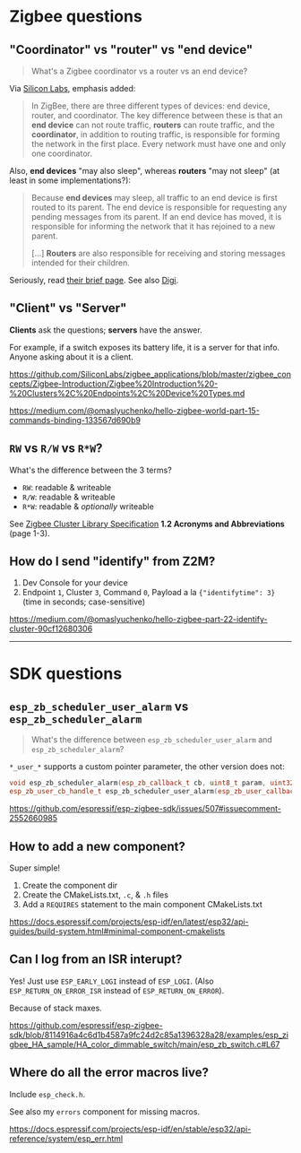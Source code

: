 # Zigbee questions

## "Coordinator" vs "router" vs "end device"

> What's a Zigbee coordinator vs a router vs an end device?

Via [Silicon Labs](https://community.silabs.com/s/article/what-is-the-difference-between-an-end-device-a-router-and-a-coordinator-do-i?language=en_US), emphasis added:

> In ZigBee, there are three different types of devices: end device, router, and coordinator. The key difference between these is that an **end device** can not route traffic, **routers** can route traffic, and the **coordinator**, in addition to routing traffic, is responsible for forming the network in the first place. Every network must have one and only one coordinator.

Also, **end devices** "may also sleep", whereas **routers** "may not sleep" (at least in some implementations?):

> Because **end devices** may sleep, all traffic to an end device is first routed to its parent. The end device is responsible for requesting any pending messages from its parent. If an end device has moved, it is responsible for informing the network that it has rejoined to a new parent.
>
> [...] **Routers** are also responsible for receiving and storing messages intended for their children.

Seriously, read [their brief page](https://community.silabs.com/s/article/what-is-the-difference-between-an-end-device-a-router-and-a-coordinator-do-i?language=en_US). See also [Digi](https://www.digi.com/resources/documentation/Digidocs/90002002/Concepts/c_device_types.htm?TocPath=Zigbee%20networks%7CZigbee%20networking%20concepts%7C_____1).

## "Client" vs "Server"

**Clients** ask the questions; **servers** have the answer.

For example, if a switch exposes its battery life, it is a server for that info. Anyone asking about it is a client.

https://github.com/SiliconLabs/zigbee_applications/blob/master/zigbee_concepts/Zigbee-Introduction/Zigbee%20Introduction%20-%20Clusters%2C%20Endpoints%2C%20Device%20Types.md

https://medium.com/@omaslyuchenko/hello-zigbee-world-part-15-commands-binding-133567d690b9

## `RW` vs `R/W` vs `R*W`?

What's the difference between the 3 terms?

* `RW`: readable & writeable
* `R/W`: readable & writeable
* `R*W`: readable & *optionally* writeable 

See [Zigbee Cluster Library Specification](https://zigbeealliance.org/wp-content/uploads/2019/12/07-5123-06-zigbee-cluster-library-specification.pdf) **1.2 Acronyms and Abbreviations** (page 1-3).


## How do I send "identify" from Z2M?

1. Dev Console for your device
2. Endpoint `1`, Cluster `3`, Command `0`, Payload a la `{"identifytime": 3}` (time in seconds; case-sensitive)

https://medium.com/@omaslyuchenko/hello-zigbee-part-22-identify-cluster-90cf12680306

---

# SDK questions

## `esp_zb_scheduler_user_alarm` vs `esp_zb_scheduler_alarm`

> What's the difference between `esp_zb_scheduler_user_alarm` and `esp_zb_scheduler_alarm`?

`*_user_*` supports a custom pointer parameter, the other version does not:

```cpp
void esp_zb_scheduler_alarm(esp_zb_callback_t cb, uint8_t param, uint32_t time);
esp_zb_user_cb_handle_t esp_zb_scheduler_user_alarm(esp_zb_user_callback_t cb, void *param, uint32_t time);
```

https://github.com/espressif/esp-zigbee-sdk/issues/507#issuecomment-2552660985

## How to add a new component?

Super simple!

1. Create the component dir
2. Create the CMakeLists.txt, `.c`, & `.h` files
3. Add a `REQUIRES` statement to the main component CMakeLists.txt

https://docs.espressif.com/projects/esp-idf/en/latest/esp32/api-guides/build-system.html#minimal-component-cmakelists

## Can I log from an ISR interupt?

Yes! Just use `ESP_EARLY_LOGI` instead of `ESP_LOGI`. (Also `ESP_RETURN_ON_ERROR_ISR` instead of `ESP_RETURN_ON_ERROR`).

Because of stack maxes.

https://github.com/espressif/esp-zigbee-sdk/blob/8114916a4c6d1b4587a9fc24d2c85a1396328a28/examples/esp_zigbee_HA_sample/HA_color_dimmable_switch/main/esp_zb_switch.c#L67

## Where do all the error macros live?

Include `esp_check.h`.

See also my `errors` component for missing macros.

https://docs.espressif.com/projects/esp-idf/en/stable/esp32/api-reference/system/esp_err.html